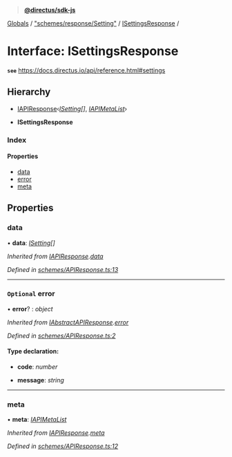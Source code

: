 > **[@directus/sdk-js](../README.md)**

[Globals](../README.md) / ["schemes/response/Setting"](../modules/_schemes_response_setting_.md) / [ISettingsResponse](_schemes_response_setting_.isettingsresponse.md) /

# Interface: ISettingsResponse

**`see`** https://docs.directus.io/api/reference.html#settings

## Hierarchy

  * [IAPIResponse](_schemes_apiresponse_.iapiresponse.md)‹*[ISetting](_schemes_directus_setting_.isetting.md)[]*, *[IAPIMetaList](_schemes_apiresponse_.iapimetalist.md)*›

  * **ISettingsResponse**

### Index

#### Properties

* [data](_schemes_response_setting_.isettingsresponse.md#data)
* [error](_schemes_response_setting_.isettingsresponse.md#optional-error)
* [meta](_schemes_response_setting_.isettingsresponse.md#meta)

## Properties

###  data

• **data**: *[ISetting](_schemes_directus_setting_.isetting.md)[]*

*Inherited from [IAPIResponse](_schemes_apiresponse_.iapiresponse.md).[data](_schemes_apiresponse_.iapiresponse.md#data)*

*Defined in [schemes/APIResponse.ts:13](https://github.com/janbiasi/sdk-js/blob/6d04a0b/src/schemes/APIResponse.ts#L13)*

___

### `Optional` error

• **error**? : *object*

*Inherited from [IAbstractAPIResponse](_schemes_apiresponse_.iabstractapiresponse.md).[error](_schemes_apiresponse_.iabstractapiresponse.md#optional-error)*

*Defined in [schemes/APIResponse.ts:2](https://github.com/janbiasi/sdk-js/blob/6d04a0b/src/schemes/APIResponse.ts#L2)*

#### Type declaration:

* **code**: *number*

* **message**: *string*

___

###  meta

• **meta**: *[IAPIMetaList](_schemes_apiresponse_.iapimetalist.md)*

*Inherited from [IAPIResponse](_schemes_apiresponse_.iapiresponse.md).[meta](_schemes_apiresponse_.iapiresponse.md#meta)*

*Defined in [schemes/APIResponse.ts:12](https://github.com/janbiasi/sdk-js/blob/6d04a0b/src/schemes/APIResponse.ts#L12)*